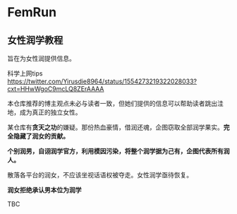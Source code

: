 # FemRun
## 女性润学教程
旨在为女性润提供信息。

科学上网tips
https://twitter.com/Yirusdie8964/status/1554273219322028033?cxt=HHwWgoC9mcLQ8ZErAAAA

本仓库推荐的博主观点未必与读者一致，但她们提供的信息可以帮助读者跳出洼地，成为真正的独立女性。

某仓库有**贪天之功**的嫌疑。那份热血豪情，借润还魂，企图窃取全部润学果实。**完全隐藏了润女的贡献。**

**个别润男，自诩润学官方，利用模因污染，将整个润学据为己有，企图代表所有润人。**

散落各平台的润女，不应该坐视话语权被夺走。女性润学亟待恢复。

**润女拒绝承认男本位为润学**

 TBC
